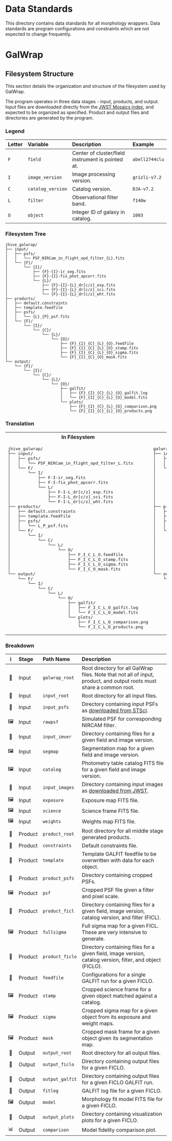 # Data Standards
This directory contains data standards for all morphology wrappers. Data
standards are program configurations and constraints which are not expected to
change frequently.


# GalWrap
## Filesystem Structure
This section details the organization and structure of the filesystem used by
GalWrap. 

The program operates in three data stages - input, products, and output. Input
files are downloaded directly from the [JWST Mosaics
index](https://s3.amazonaws.com/grizli-v2/JwstMosaics/v7/index.html), and
expected to be organized as specified. Product and output files and directories
are generated by the program.


### Legend
|Letter|Variable|Description|Example|
|:---|:---|:---|:---|
|`F`|`field`|Center of cluster/field instrument is pointed at.|`abell2744clu`|
|`I`|`image_version`|Image processing version.|`grizli-v7.2`|
|`C`|`catalog_version`|Catalog version.|`DJA-v7.2`|
|`L`|`filter`|Observational filter band.|`f140w`|
|`O`|`object`|Integer ID of galaxy in catalog.|`1003`|

### Filesystem Tree
```
jhive_galwrap/
├── input/
│   ├── psfs/
│   │   └── PSF_NIRCam_in_flight_opd_filter_{L}.fits
│   └── {F}/
│       └── {I}/
│           ├── {F}-{I}-ir_seg.fits
│           ├── {F}-{I}-fix_phot_apcorr.fits
│           └── {L}/
│               ├── {F}-{I}-{L}_dr[c/z]_exp.fits
│               ├── {F}-{I}-{L}_dr[c/z]_sci.fits
│               └── {F}-{I}-{L}_dr[c/z]_wht.fits
├── products/
│   ├── default.constraints
│   ├── template.feedfile
│   ├── psfs/
│   │   └── {L}_{P}_psf.fits
│   └── {F}/
│       └── {I}/
│           └── {C}/
│               └── {L}/
│                   └── {O}/
│                       ├── {F}_{I}_{C}_{L}_{O}.feedfile
│                       ├── {F}_{I}_{C}_{L}_{O}_stamp.fits
│                       ├── {F}_{I}_{C}_{L}_{O}_sigma.fits
│                       └── {F}_{I}_{C}_{O}_mask.fits
└── output/
    └── {F}/
        └── {I}/
            └── {C}/
                └── {L}/
                    └── {O}/
                        ├── galfit/
                        │   ├── {F}_{I}_{C}_{L}_{O}_galfit.log
                        │   └── {F}_{I}_{C}_{L}_{O}_model.fits
                        └── plots/
                            ├── {F}_{I}_{C}_{L}_{O}_comparison.png
                            └── {F}_{I}_{C}_{L}_{O}_products.png
```


### Translation
<table>
<tr>
<th>
In Filesystem
</th>
<th>
In Program
</th>
</tr>

<tr>
<td>
<pre>
jhive_galwrap/
├── input/
│   ├── psfs/
│   │   └── PSF_NIRCam_in_flight_opd_filter_L.fits
│   └── F/
│       └── I/
│           ├── F-I-ir_seg.fits
│           ├── F-I-fix_phot_apcorr.fits
│           └── L/
│               ├── F-I-L_dr[c/z]_exp.fits
│               ├── F-I-L_dr[c/z]_sci.fits
│               └── F-I-L_dr[c/z]_wht.fits
├── products/
│   ├── default.constraints
│   ├── template.feedfile
│   ├── psfs/
│   │   └── L_P_psf.fits
│   └── F/
│       └── I/
│           └── C/
│               └── L/
│                   └── O/
│                       ├── F_I_C_L_O.feedfile
│                       ├── F_I_C_L_O_stamp.fits
│                       ├── F_I_C_L_O_sigma.fits
│                       └── F_I_C_O_mask.fits
└── output/
    └── F/
        └── I/
            └── C/
                └── L/
                    └── O/
                        ├── galfit/
                        │   ├── F_I_C_L_O_galfit.log
                        │   └── F_I_C_L_O_model.fits
                        └── plots/
                            ├── F_I_C_L_O_comparison.png
                            └── F_I_C_L_O_products.png
</pre>
</td>

<td>
<pre>
galwrap_root/
├── input_root/
│   ├── input_psfs/
│   │   └── rawpsf
│   └── .../
│       └── input_imver/
│           ├── segmap
│           ├── catalog
│           └── input_images/
│               ├── exposure
│               ├── science
│               └── weights
├── product_root/
│   ├── constraints
│   ├── template
│   ├── product_psfs/
│   │   └── psf
│   └── .../
│       └── .../
│           └── .../
│               └── .../
│                   └── product_ficlo/
│                       ├── feedfile
│                       ├── stamp
│                       ├── sigma
│                       └── mask
└── output_root/
    └── .../
        └── .../
            └── .../
                └── .../
                    └── output_ficlo/
                        ├── output_galfit/
                        │   ├── fitlog
                        │   └── model
                        └── output_plots/
                            ├── comparison
                            └── prodplot
</pre>
</td>
</tr>
</table>


### Breakdown
|:information_source:|Stage|Path Name|Description|
|:---:|:---|:---|:---|
|:file_folder:|Input|`galwrap_root`|Root directory for all GalWrap files. Note that not all of input, product, and output roots must share a common root.|
|:file_folder:|Input|`input_root`|Root directory for all input files.|
|:file_folder:|Input|`input_psfs`|Directory containing input PSFs as [downloaded from STScI](https://stsci.app.box.com/v/jwst-simulated-psf-library).|
|:framed_picture:|Input|`rawpsf`|Simulated PSF for corresponding NIRCAM filter.|
|:file_folder:|Input|`input_imver`|Directory containing files for a given field and image version.|
|:framed_picture:|Input|`segmap`|Segmentation map for a given field and image version.|
|:framed_picture:|Input|`catalog`|Photometry table catalog FITS file for a given field and image version.|
|:file_folder:|Input|`input_images`|Directory containing input images as [downloaded from JWST](https://s3.amazonaws.com/grizli-v2/JwstMosaics/v7/index.html).|
|:framed_picture:|Input|`exposure`|Exposure map FITS file.|
|:framed_picture:|Input|`science`|Science frame FITS file.|
|:framed_picture:|Input|`weights`|Weights map FITS file.|
|:file_folder:|Product|`product_root`|Root directory for all middle stage generated products.|
|:pencil:|Product|`constraints`|Default constraints file.|
|:pencil:|Product|`template`|Template GALFIT feedfile to be overwritten with data for each object.|
|:file_folder:|Product|`product_psfs`|Directory containing cropped PSFs.|
|:framed_picture:|Product|`psf`|Cropped PSF file given a filter and pixel scale.|
|:file_folder:|Product|`product_ficl`|Directory containing files for a given field, image version, catalog version, and filter (FICL).|
|:framed_picture:|Product|`fullsigma`|Full sigma map for a given FICL. These are very intensive to generate.|
|:file_folder:|Product|`product_ficlo`|Directory containing files for a given field, image version, catalog version, filter, and object (FICLO).|
|:page_facing_up:|Product|`feedfile`|Configurations for a single GALFIT run for a given FICLO.|
|:framed_picture:|Product|`stamp`|Cropped science frame for a given object matched against a catalog.|
|:framed_picture:|Product|`sigma`|Cropped sigma map for a given object from its exposure and weight maps.|
|:framed_picture:|Product|`mask`|Cropped mask frame for a given object given its segmentation map.|
|:file_folder:|Output|`output_root`|Root directory for all output files.|
|:file_folder:|Output|`output_ficlo`|Directory containing output files for a given FICLO.|
|:file_folder:|Output|`output_galfit`|Directory containing output files for a given FICLO GALFIT run.|
|:page_facing_up:|Output|`fitlog`|GALFIT log file for a given FICLO.|
|:framed_picture:|Output|`model`|Morphology fit model FITS file for a given FICLO.|
|:file_folder:|Output|`output_plots`|Directory containing visualization plots for a given FICLO.|
|:bar_chart:|Output|`comparison`|Model fidelity comparison plot.|
